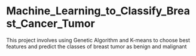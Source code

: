 # Machine_Learning_to_Classify_Breast_Cancer_Tumor
This project involves using Genetic Algorithm and K-means to choose best features and predict the classes of breast tumor as benign and malignant
